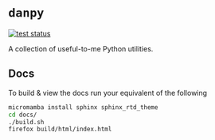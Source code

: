 # `danpy`

[![test status](https://github.com/djbarker/danpy/actions/workflows/python-app.yml/badge.svg)](https://github.com/djbarker/danpy/actions/workflows/python-app.yml)

A collection of useful-to-me Python utilities.

## Docs

To build & view the docs run your equivalent of the following

```bash
micromamba install sphinx sphinx_rtd_theme
cd docs/
./build.sh
firefox build/html/index.html
```